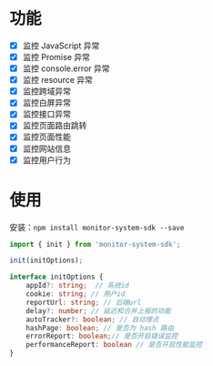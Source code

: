 # 功能

- [x] 监控 JavaScript 异常 
- [x] 监控 Promise 异常
- [x] 监控 console.error 异常
- [x] 监控 resource 异常
- [x] 监控跨域异常
- [x] 监控白屏异常
- [x] 监控接口异常
- [x] 监控页面路由跳转
- [x] 监控页面性能
- [x] 监控网站信息
- [x] 监控用户行为

# 使用

安装：`npm install monitor-system-sdk --save`

```js
import { init } from 'monitor-system-sdk';

init(initOptions);
```
```ts
interface initOptions {
    appId?: string;  // 系统id
    cookie: string; // 用户id
    reportUrl: string; // 后端url
    delay?: number; // 延迟和合并上报的功能
    autoTracker?: boolean; // 自动埋点
    hashPage: boolean; // 是否为 hash 路由
    errorReport: boolean;// 是否开启错误监控
    performanceReport: boolean // 是否开启性能监控
}
```
